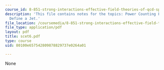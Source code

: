 ```yaml
---
course_id: 8-851-strong-interactions-effective-field-theories-of-qcd-spring-2006
description: 'This file contains notes for the topics: Power Counting Formulae, Examples,
  Define a Jet.'
file_location: /coursemedia/8-851-strong-interactions-effective-field-theories-of-qcd-spring-2006/80100e657542809878829737e0264a01_scet6.pdf
file_type: application/pdf
layout: pdf
title: scet6.pdf
type: course
uid: 80100e657542809878829737e0264a01

---
```

None